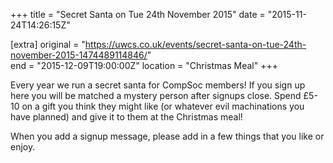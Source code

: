 +++
title = "Secret Santa on Tue 24th November 2015"
date = "2015-11-24T14:26:15Z"

[extra]
original = "https://uwcs.co.uk/events/secret-santa-on-tue-24th-november-2015-1474489114846/"    
end = "2015-12-09T19:00:00Z"
location = "Christmas Meal"
+++

Every year we run a secret santa for CompSoc members\! If you sign up here you will be matched a mystery person after signups close. Spend £5-10 on a gift you think they might like (or whatever evil machinations you have planned) and give it to them at the Christmas meal\!

When you add a signup message, please add in a few things that you like or enjoy.

